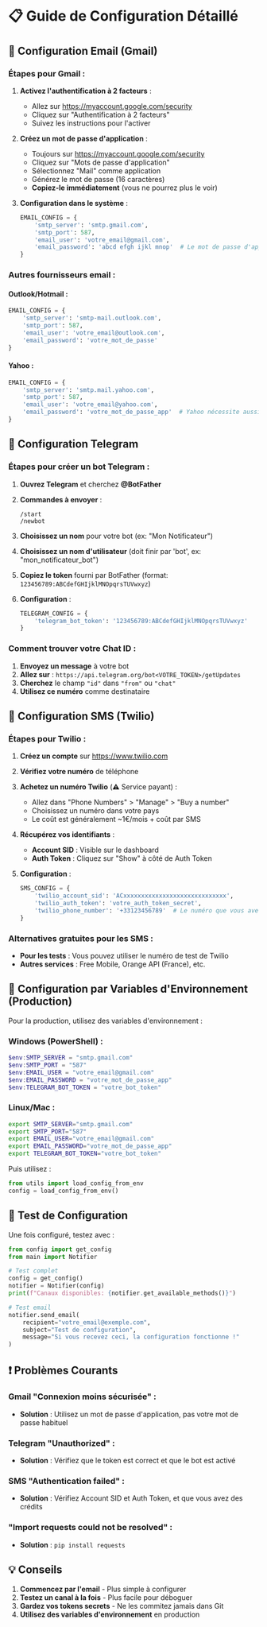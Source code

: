 # 📋 Guide de Configuration Détaillé

## 📧 Configuration Email (Gmail)

### Étapes pour Gmail :

1. **Activez l'authentification à 2 facteurs** :
   - Allez sur https://myaccount.google.com/security
   - Cliquez sur "Authentification à 2 facteurs"
   - Suivez les instructions pour l'activer

2. **Créez un mot de passe d'application** :
   - Toujours sur https://myaccount.google.com/security
   - Cliquez sur "Mots de passe d'application"
   - Sélectionnez "Mail" comme application
   - Générez le mot de passe (16 caractères)
   - **Copiez-le immédiatement** (vous ne pourrez plus le voir)

3. **Configuration dans le système** :
   ```python
   EMAIL_CONFIG = {
       'smtp_server': 'smtp.gmail.com',
       'smtp_port': 587,
       'email_user': 'votre_email@gmail.com',
       'email_password': 'abcd efgh ijkl mnop'  # Le mot de passe d'application
   }
   ```

### Autres fournisseurs email :

#### Outlook/Hotmail :
```python
EMAIL_CONFIG = {
    'smtp_server': 'smtp-mail.outlook.com',
    'smtp_port': 587,
    'email_user': 'votre_email@outlook.com',
    'email_password': 'votre_mot_de_passe'
}
```

#### Yahoo :
```python
EMAIL_CONFIG = {
    'smtp_server': 'smtp.mail.yahoo.com',
    'smtp_port': 587,
    'email_user': 'votre_email@yahoo.com',
    'email_password': 'votre_mot_de_passe_app'  # Yahoo nécessite aussi un mot de passe d'app
}
```

## 📨 Configuration Telegram

### Étapes pour créer un bot Telegram :

1. **Ouvrez Telegram** et cherchez **@BotFather**

2. **Commandes à envoyer** :
   ```
   /start
   /newbot
   ```

3. **Choisissez un nom** pour votre bot (ex: "Mon Notificateur")

4. **Choisissez un nom d'utilisateur** (doit finir par 'bot', ex: "mon_notificateur_bot")

5. **Copiez le token** fourni par BotFather (format: `123456789:ABCdefGHIjklMNOpqrsTUVwxyz`)

6. **Configuration** :
   ```python
   TELEGRAM_CONFIG = {
       'telegram_bot_token': '123456789:ABCdefGHIjklMNOpqrsTUVwxyz'
   }
   ```

### Comment trouver votre Chat ID :

1. **Envoyez un message** à votre bot
2. **Allez sur** : `https://api.telegram.org/bot<VOTRE_TOKEN>/getUpdates`
3. **Cherchez** le champ `"id"` dans `"from"` ou `"chat"`
4. **Utilisez ce numéro** comme destinataire

## 📱 Configuration SMS (Twilio)

### Étapes pour Twilio :

1. **Créez un compte** sur https://www.twilio.com

2. **Vérifiez votre numéro** de téléphone

3. **Achetez un numéro Twilio** (⚠️ Service payant) :
   - Allez dans "Phone Numbers" > "Manage" > "Buy a number"
   - Choisissez un numéro dans votre pays
   - Le coût est généralement ~1€/mois + coût par SMS

4. **Récupérez vos identifiants** :
   - **Account SID** : Visible sur le dashboard
   - **Auth Token** : Cliquez sur "Show" à côté de Auth Token

5. **Configuration** :
   ```python
   SMS_CONFIG = {
       'twilio_account_sid': 'ACxxxxxxxxxxxxxxxxxxxxxxxxxxxxx',
       'twilio_auth_token': 'votre_auth_token_secret',
       'twilio_phone_number': '+33123456789'  # Le numéro que vous avez acheté
   }
   ```

### Alternatives gratuites pour les SMS :

- **Pour les tests** : Vous pouvez utiliser le numéro de test de Twilio
- **Autres services** : Free Mobile, Orange API (France), etc.

## 🔧 Configuration par Variables d'Environnement (Production)

Pour la production, utilisez des variables d'environnement :

### Windows (PowerShell) :
```powershell
$env:SMTP_SERVER = "smtp.gmail.com"
$env:SMTP_PORT = "587"
$env:EMAIL_USER = "votre_email@gmail.com"
$env:EMAIL_PASSWORD = "votre_mot_de_passe_app"
$env:TELEGRAM_BOT_TOKEN = "votre_bot_token"
```

### Linux/Mac :
```bash
export SMTP_SERVER="smtp.gmail.com"
export SMTP_PORT="587"
export EMAIL_USER="votre_email@gmail.com"
export EMAIL_PASSWORD="votre_mot_de_passe_app"
export TELEGRAM_BOT_TOKEN="votre_bot_token"
```

Puis utilisez :
```python
from utils import load_config_from_env
config = load_config_from_env()
```

## 🧪 Test de Configuration

Une fois configuré, testez avec :

```python
from config import get_config
from main import Notifier

# Test complet
config = get_config()
notifier = Notifier(config)
print(f"Canaux disponibles: {notifier.get_available_methods()}")

# Test email
notifier.send_email(
    recipient="votre_email@exemple.com",
    subject="Test de configuration",
    message="Si vous recevez ceci, la configuration fonctionne !"
)
```

## ❗ Problèmes Courants

### Gmail "Connexion moins sécurisée" :
- **Solution** : Utilisez un mot de passe d'application, pas votre mot de passe habituel

### Telegram "Unauthorized" :
- **Solution** : Vérifiez que le token est correct et que le bot est activé

### SMS "Authentication failed" :
- **Solution** : Vérifiez Account SID et Auth Token, et que vous avez des crédits

### "Import requests could not be resolved" :
- **Solution** : `pip install requests`

## 💡 Conseils

1. **Commencez par l'email** - Plus simple à configurer
2. **Testez un canal à la fois** - Plus facile pour déboguer
3. **Gardez vos tokens secrets** - Ne les commitez jamais dans Git
4. **Utilisez des variables d'environnement** en production

